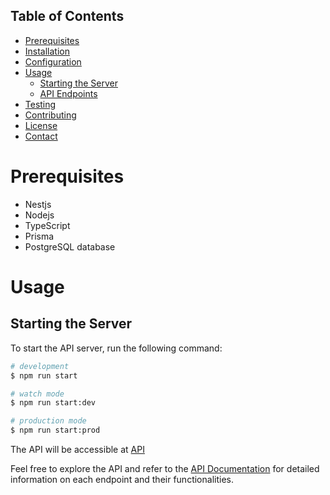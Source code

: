 ## Table of Contents

- [Prerequisites](#prerequisites)
- [Installation](#installation)
- [Configuration](#configuration)
- [Usage](#usage)
  - [Starting the Server](#starting-the-server)
  - [API Endpoints](#api-endpoints)
- [Testing](#testing)
- [Contributing](#contributing)
- [License](#license)
- [Contact](#contact)

# Prerequisites

- Nestjs
- Nodejs
- TypeScript
- Prisma
- PostgreSQL database

# Usage

## Starting the Server

To start the API server, run the following command:

```bash
# development
$ npm run start

# watch mode
$ npm run start:dev

# production mode
$ npm run start:prod
```

The API will be accessible at  [API](https://visiondr.onrender.com/api/v1) 


Feel free to explore the API and refer to the [API Documentation](https://visiondr.onrender.com/documentation) for detailed information on each endpoint and their functionalities.




<!-- SELECT * FROM "User" where id = 4;
SELECT * FROM "AdjustInventory" where "companyId" = 4;
SELECT * FROM "AdminCompany" where "adminID" = 4;
SELECT * FROM "ApprovalNotifications" where "companyId" = 4;
SELECT * FROM "Category" where "companyId" = 4;
SELECT * FROM "Contacts" where "companyId" = 4;
SELECT * FROM "CustomRole" where "companyId" = 4;
SELECT * FROM "Customer" where "companyId" = 4;
SELECT * FROM "Department" where "companyId" = 4;
SELECT * FROM "DepartmentRole" where "companyId" = 4;
SELECT * FROM "EbayCredential" where "companyId" = 4;
SELECT * FROM "Employee" where "companyId" = 4;
SELECT * FROM "Image" where "companyId" = 4;
SELECT * FROM "InAppNotifications" where "companyId" = 4;
SELECT * FROM "Invoice" where "companyId" = 4;
SELECT * FROM "Item" where "companyId" = 4;
SELECT * FROM "ItemGroup" where "companyId" = 4;
SELECT * FROM "PackagingMetric" where "companyId" = 4;
SELECT * FROM "Payment" where "companyId" = 4;
SELECT * FROM "PriceList" where "companyId" = 4;
SELECT * FROM "Product" where "companyId" = 4;
SELECT * FROM "ProductHistory" where "companyId" = 4;
SELECT * FROM "PurchaseOrder" where "companyId" = 4;
SELECT * FROM "PurchaseOrderConfirmation" where "companyId" = 4;
SELECT * FROM "PurchasesTransaction" where "companyId" = 4;
SELECT * FROM "Request" where "companyId" = 4;
SELECT * FROM "SalesOrder" where "companyId" = 4;
SELECT * FROM "SalesTransaction" where "companyId" = 4;
SELECT * FROM "SerialNumber" where "companyId" = 4;
SELECT * FROM "ShopifyCredential" where "companyId" = 4;
SELECT * FROM "SystemRole" where "companyId" = 4;
SELECT * FROM "Task" where "companyId" = 4;
SELECT * FROM "TaskActivities" where "companyId" = 4;
SELECT * FROM "TaskComment" where "companyId" = 4;
SELECT * FROM "Variance" where "companyId" = 4;
SELECT * FROM "WareHouse" where "companyId" = 4;
SELECT * FROM "AuditLog" where "companyId" = 4; -->